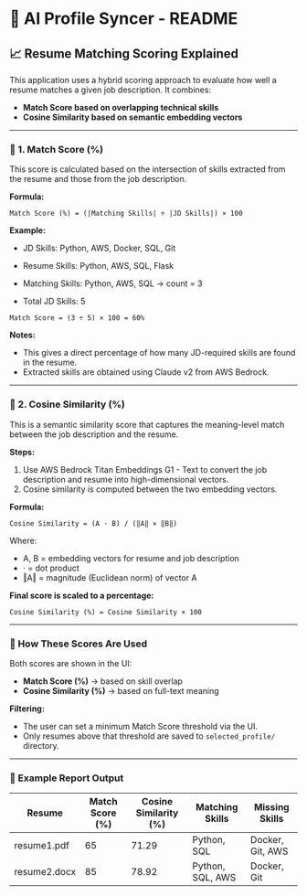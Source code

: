 
# 📄 AI Profile Syncer - README

## 📈 Resume Matching Scoring Explained

This application uses a hybrid scoring approach to evaluate how well a resume matches a given job description. It combines:

- **Match Score based on overlapping technical skills**
- **Cosine Similarity based on semantic embedding vectors**

---

### 🔹 1. Match Score (%)

This score is calculated based on the intersection of skills extracted from the resume and those from the job description.

**Formula:**

```
Match Score (%) = (|Matching Skills| ÷ |JD Skills|) × 100
```

**Example:**

- JD Skills: Python, AWS, Docker, SQL, Git  
- Resume Skills: Python, AWS, SQL, Flask

- Matching Skills: Python, AWS, SQL → count = 3  
- Total JD Skills: 5

```
Match Score = (3 ÷ 5) × 100 = 60%
```

**Notes:**

- This gives a direct percentage of how many JD-required skills are found in the resume.
- Extracted skills are obtained using Claude v2 from AWS Bedrock.

---

### 🔹 2. Cosine Similarity (%)

This is a semantic similarity score that captures the meaning-level match between the job description and the resume.

**Steps:**

1. Use AWS Bedrock Titan Embeddings G1 - Text to convert the job description and resume into high-dimensional vectors.
2. Cosine similarity is computed between the two embedding vectors.

**Formula:**

```
Cosine Similarity = (A · B) / (‖A‖ × ‖B‖)
```

Where:

- A, B = embedding vectors for resume and job description
- · = dot product
- ‖A‖ = magnitude (Euclidean norm) of vector A

**Final score is scaled to a percentage:**

```
Cosine Similarity (%) = Cosine Similarity × 100
```

---

### 🔹 How These Scores Are Used

Both scores are shown in the UI:

- **Match Score (%)** → based on skill overlap
- **Cosine Similarity (%)** → based on full-text meaning

**Filtering:**

- The user can set a minimum Match Score threshold via the UI.
- Only resumes above that threshold are saved to `selected_profile/` directory.

---

### 📁 Example Report Output

| Resume       | Match Score (%) | Cosine Similarity (%) | Matching Skills    | Missing Skills        |
|--------------|------------------|------------------------|---------------------|------------------------|
| resume1.pdf  | 65               | 71.29                  | Python, SQL         | Docker, Git, AWS      |
| resume2.docx | 85               | 78.92                  | Python, SQL, AWS    | Docker, Git           |
